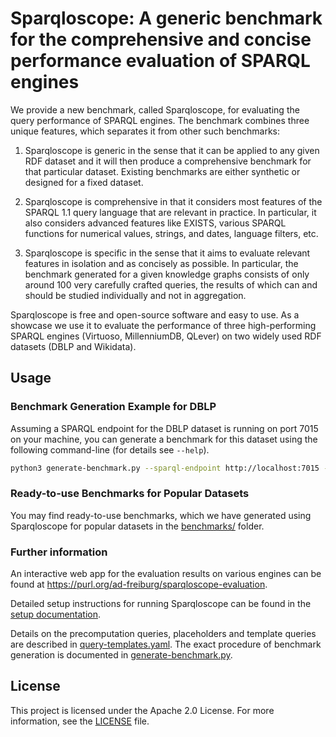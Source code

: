 # Sparqloscope: A generic benchmark for the comprehensive and concise performance evaluation of SPARQL engines

We provide a new benchmark, called Sparqloscope, for evaluating the query performance of SPARQL engines. The benchmark combines three unique features, which separates it from other such benchmarks:

1. Sparqloscope is generic in the sense that it can be applied to any given RDF dataset and it will then produce a comprehensive benchmark for that particular dataset. Existing benchmarks are either synthetic or designed for a fixed dataset.

2. Sparqloscope is comprehensive in that it considers most features of the SPARQL 1.1 query language that are relevant in practice. In particular, it also considers advanced features like EXISTS, various SPARQL functions for numerical values, strings, and dates, language filters, etc.

3. Sparqloscope is specific in the sense that it aims to evaluate relevant features in isolation and as concisely as possible. In particular, the benchmark generated for a given knowledge graphs consists of only around 100 very carefully crafted queries, the results of which can and should be studied individually and not in aggregation.

Sparqloscope is free and open-source software and easy to use. As a showcase we use it to evaluate the performance of three high-performing SPARQL engines (Virtuoso, MillenniumDB, QLever) on two widely used RDF datasets (DBLP and Wikidata).

## Usage

### Benchmark Generation Example for DBLP

Assuming a SPARQL endpoint for the DBLP dataset is running on port 7015 on your machine, you can generate a benchmark for this dataset using the following command-line (for details see `--help`).
 
```bash
python3 generate-benchmark.py --sparql-endpoint http://localhost:7015 --prefix-definitions "$(cat prefixes/dblp.ttl)" --kg-name dblp
```

### Ready-to-use Benchmarks for Popular Datasets

You may find ready-to-use benchmarks, which we have generated using Sparqloscope for popular datasets in the [benchmarks/](benchmarks/) folder.

### Further information

An interactive web app for the evaluation results on various engines can be found at <https://purl.org/ad-freiburg/sparqloscope-evaluation>.

Detailed setup instructions for running Sparqloscope can be found in the [setup documentation](docs/setup.md).

Details on the precomputation queries, placeholders and template queries are described in [query-templates.yaml](query-templates.yaml). The exact procedure of benchmark generation is documented in [generate-benchmark.py](generate-benchmark.py).

## License

This project is licensed under the Apache 2.0 License. For more information, see the [LICENSE](LICENSE) file.
